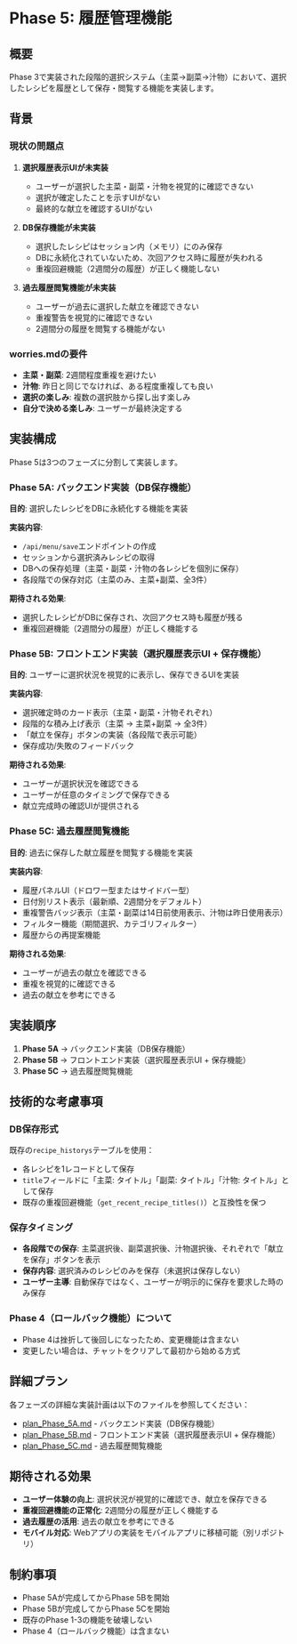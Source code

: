 # Phase 5: 履歴管理機能

## 概要

Phase 3で実装された段階的選択システム（主菜→副菜→汁物）において、選択したレシピを履歴として保存・閲覧する機能を実装します。

## 背景

### 現状の問題点

1. **選択履歴表示UIが未実装**
   - ユーザーが選択した主菜・副菜・汁物を視覚的に確認できない
   - 選択が確定したことを示すUIがない
   - 最終的な献立を確認するUIがない

2. **DB保存機能が未実装**
   - 選択したレシピはセッション内（メモリ）にのみ保存
   - DBに永続化されていないため、次回アクセス時に履歴が失われる
   - 重複回避機能（2週間分の履歴）が正しく機能しない

3. **過去履歴閲覧機能が未実装**
   - ユーザーが過去に選択した献立を確認できない
   - 重複警告を視覚的に確認できない
   - 2週間分の履歴を閲覧する機能がない

### worries.mdの要件

- **主菜・副菜**: 2週間程度重複を避けたい
- **汁物**: 昨日と同じでなければ、ある程度重複しても良い
- **選択の楽しみ**: 複数の選択肢から探し出す楽しみ
- **自分で決める楽しみ**: ユーザーが最終決定する

## 実装構成

Phase 5は3つのフェーズに分割して実装します。

### Phase 5A: バックエンド実装（DB保存機能）

**目的**: 選択したレシピをDBに永続化する機能を実装

**実装内容**:
- `/api/menu/save`エンドポイントの作成
- セッションから選択済みレシピの取得
- DBへの保存処理（主菜・副菜・汁物の各レシピを個別に保存）
- 各段階での保存対応（主菜のみ、主菜+副菜、全3件）

**期待される効果**:
- 選択したレシピがDBに保存され、次回アクセス時も履歴が残る
- 重複回避機能（2週間分の履歴）が正しく機能する

### Phase 5B: フロントエンド実装（選択履歴表示UI + 保存機能）

**目的**: ユーザーに選択状況を視覚的に表示し、保存できるUIを実装

**実装内容**:
- 選択確定時のカード表示（主菜・副菜・汁物それぞれ）
- 段階的な積み上げ表示（主菜 → 主菜+副菜 → 全3件）
- 「献立を保存」ボタンの実装（各段階で表示可能）
- 保存成功/失敗のフィードバック

**期待される効果**:
- ユーザーが選択状況を確認できる
- ユーザーが任意のタイミングで保存できる
- 献立完成時の確認UIが提供される

### Phase 5C: 過去履歴閲覧機能

**目的**: 過去に保存した献立履歴を閲覧する機能を実装

**実装内容**:
- 履歴パネルUI（ドロワー型またはサイドバー型）
- 日付別リスト表示（最新順、2週間分をデフォルト）
- 重複警告バッジ表示（主菜・副菜は14日前使用表示、汁物は昨日使用表示）
- フィルター機能（期間選択、カテゴリフィルター）
- 履歴からの再提案機能

**期待される効果**:
- ユーザーが過去の献立を確認できる
- 重複を視覚的に確認できる
- 過去の献立を参考にできる

## 実装順序

1. **Phase 5A** → バックエンド実装（DB保存機能）
2. **Phase 5B** → フロントエンド実装（選択履歴表示UI + 保存機能）
3. **Phase 5C** → 過去履歴閲覧機能

## 技術的な考慮事項

### DB保存形式

既存の`recipe_historys`テーブルを使用：
- 各レシピを1レコードとして保存
- `title`フィールドに「主菜: タイトル」「副菜: タイトル」「汁物: タイトル」として保存
- 既存の重複回避機能（`get_recent_recipe_titles()`）と互換性を保つ

### 保存タイミング

- **各段階での保存**: 主菜選択後、副菜選択後、汁物選択後、それぞれで「献立を保存」ボタンを表示
- **保存内容**: 選択済みのレシピのみを保存（未選択は保存しない）
- **ユーザー主導**: 自動保存ではなく、ユーザーが明示的に保存を要求した時のみ保存

### Phase 4（ロールバック機能）について

- Phase 4は挫折して後回しになったため、変更機能は含まない
- 変更したい場合は、チャットをクリアして最初から始める方式

## 詳細プラン

各フェーズの詳細な実装計画は以下のファイルを参照してください：

- [plan_Phase_5A.md](./plan_Phase_5A.md) - バックエンド実装（DB保存機能）
- [plan_Phase_5B.md](./plan_Phase_5B.md) - フロントエンド実装（選択履歴表示UI + 保存機能）
- [plan_Phase_5C.md](./plan_Phase_5C.md) - 過去履歴閲覧機能

## 期待される効果

- **ユーザー体験の向上**: 選択状況が視覚的に確認でき、献立を保存できる
- **重複回避機能の正常化**: 2週間分の履歴が正しく機能する
- **過去履歴の活用**: 過去の献立を参考にできる
- **モバイル対応**: Webアプリの実装をモバイルアプリに移植可能（別リポジトリ）

## 制約事項

- Phase 5Aが完成してからPhase 5Bを開始
- Phase 5Bが完成してからPhase 5Cを開始
- 既存のPhase 1-3の機能を破壊しない
- Phase 4（ロールバック機能）は含まない

